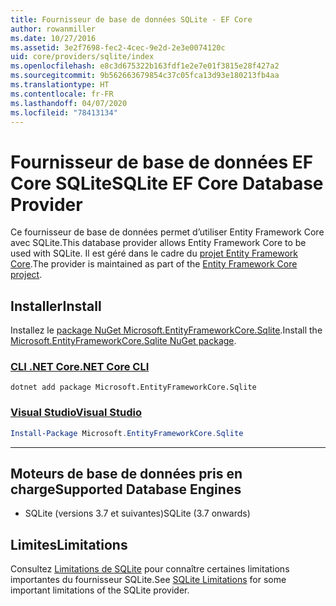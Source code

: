 ```yaml
---
title: Fournisseur de base de données SQLite - EF Core
author: rowanmiller
ms.date: 10/27/2016
ms.assetid: 3e2f7698-fec2-4cec-9e2d-2e3e0074120c
uid: core/providers/sqlite/index
ms.openlocfilehash: e8c3d675322b163fdf1e2e7e01f3815e28f427a2
ms.sourcegitcommit: 9b562663679854c37c05fca13d93e180213fb4aa
ms.translationtype: HT
ms.contentlocale: fr-FR
ms.lasthandoff: 04/07/2020
ms.locfileid: "78413134"
---
```

# <a name="sqlite-ef-core-database-provider"></a><span data-ttu-id="b669f-102">Fournisseur de base de données EF Core SQLite</span><span class="sxs-lookup"><span data-stu-id="b669f-102">SQLite EF Core Database Provider</span></span>

<span data-ttu-id="b669f-103">Ce fournisseur de base de données permet d’utiliser Entity Framework Core avec SQLite.</span><span class="sxs-lookup"><span data-stu-id="b669f-103">This database provider allows Entity Framework Core to be used with SQLite.</span></span> <span data-ttu-id="b669f-104">Il est géré dans le cadre du [projet Entity Framework Core](https://github.com/aspnet/EntityFrameworkCore).</span><span class="sxs-lookup"><span data-stu-id="b669f-104">The provider is maintained as part of the [Entity Framework Core project](https://github.com/aspnet/EntityFrameworkCore).</span></span>

## <a name="install"></a><span data-ttu-id="b669f-105">Installer</span><span class="sxs-lookup"><span data-stu-id="b669f-105">Install</span></span>

<span data-ttu-id="b669f-106">Installez le [package NuGet Microsoft.EntityFrameworkCore.Sqlite](https://www.nuget.org/packages/Microsoft.EntityFrameworkCore.Sqlite/).</span><span class="sxs-lookup"><span data-stu-id="b669f-106">Install the [Microsoft.EntityFrameworkCore.Sqlite NuGet package](https://www.nuget.org/packages/Microsoft.EntityFrameworkCore.Sqlite/).</span></span>

### <a name="net-core-cli"></a>[<span data-ttu-id="b669f-107">CLI .NET Core</span><span class="sxs-lookup"><span data-stu-id="b669f-107">.NET Core CLI</span></span>](#tab/dotnet-core-cli)

```dotnetcli
dotnet add package Microsoft.EntityFrameworkCore.Sqlite
```

### <a name="visual-studio"></a>[<span data-ttu-id="b669f-108">Visual Studio</span><span class="sxs-lookup"><span data-stu-id="b669f-108">Visual Studio</span></span>](#tab/vs)

``` powershell
Install-Package Microsoft.EntityFrameworkCore.Sqlite
```

***

## <a name="supported-database-engines"></a><span data-ttu-id="b669f-109">Moteurs de base de données pris en charge</span><span class="sxs-lookup"><span data-stu-id="b669f-109">Supported Database Engines</span></span>

* <span data-ttu-id="b669f-110">SQLite (versions 3.7 et suivantes)</span><span class="sxs-lookup"><span data-stu-id="b669f-110">SQLite (3.7 onwards)</span></span>

## <a name="limitations"></a><span data-ttu-id="b669f-111">Limites</span><span class="sxs-lookup"><span data-stu-id="b669f-111">Limitations</span></span>

<span data-ttu-id="b669f-112">Consultez [Limitations de SQLite](limitations.md) pour connaître certaines limitations importantes du fournisseur SQLite.</span><span class="sxs-lookup"><span data-stu-id="b669f-112">See [SQLite Limitations](limitations.md) for some important limitations of the SQLite provider.</span></span>
